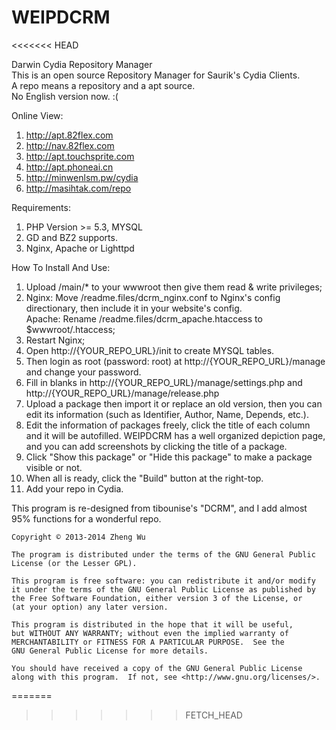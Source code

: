 WEIPDCRM
=======
<<<<<<< HEAD

Darwin Cydia Repository Manager<br />
This is an open source Repository Manager for Saurik's Cydia Clients.<br />
A repo means a repository and a apt source.<br />
No English version now. :(

Online View:<br />
1.  http://apt.82flex.com<br />
2.  http://nav.82flex.com<br />
3.  http://apt.touchsprite.com<br />
4.  http://apt.phoneai.cn<br />
5.  http://minwenlsm.pw/cydia<br />
6.  http://masihtak.com/repo<br />

Requirements:<br />
1. PHP Version >= 5.3, MYSQL<br />
2. GD and BZ2 supports.<br />
3. Nginx, Apache or Lighttpd<br />

How To Install And Use:<br />
1.  Upload /main/* to your wwwroot then give them read & write privileges;<br />
2.  Nginx: Move /readme.files/dcrm_nginx.conf to Nginx's config directionary, then include it in your website's config.<br />
    Apache: Rename /readme.files/dcrm_apache.htaccess to $wwwroot/.htaccess;<br />
3.  Restart Nginx;<br />
4.  Open http://{YOUR_REPO_URL}/init to create MYSQL tables.<br />
5.  Then login as root (password: root) at http://{YOUR_REPO_URL}/manage and change your password.<br />
6.  Fill in blanks in http://{YOUR_REPO_URL}/manage/settings.php and http://{YOUR_REPO_URL}/manage/release.php<br />
7.  Upload a package then import it or replace an old version, then you can edit its information (such as Identifier, Author, Name, Depends, etc.).<br />
8.  Edit the information of packages freely, click the title of each column and it will be autofilled. WEIPDCRM has a well organized depiction page, and you can add screenshots by clicking the title of a package.<br />
9.  Click "Show this package" or "Hide this package" to make a package visible or not.<br />
10.  When all is ready, click the "Build" button at the right-top.<br />
11.  Add your repo in Cydia.<br />

This program is re-designed from tibounise's "DCRM", and I add almost 95% functions for a wonderful repo.<br />

    Copyright © 2013-2014 Zheng Wu
    
    The program is distributed under the terms of the GNU General Public License (or the Lesser GPL).

    This program is free software: you can redistribute it and/or modify
    it under the terms of the GNU General Public License as published by
    the Free Software Foundation, either version 3 of the License, or
    (at your option) any later version.

    This program is distributed in the hope that it will be useful,
    but WITHOUT ANY WARRANTY; without even the implied warranty of
    MERCHANTABILITY or FITNESS FOR A PARTICULAR PURPOSE.  See the
    GNU General Public License for more details.

    You should have received a copy of the GNU General Public License
    along with this program.  If not, see <http://www.gnu.org/licenses/>.
    
=======
>>>>>>> FETCH_HEAD
